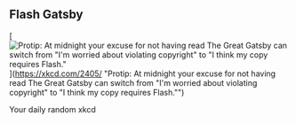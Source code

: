 ## Flash Gatsby
[![Protip: At midnight your excuse for not having read The Great Gatsby can switch from "I'm worried about violating copyright" to "I think my copy requires Flash."](https://imgs.xkcd.com/comics/flash_gatsby.png)](https://xkcd.com/2405/ "Protip: At midnight your excuse for not having read The Great Gatsby can switch from "I'm worried about violating copyright" to "I think my copy requires Flash."")

Your daily random xkcd
